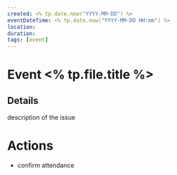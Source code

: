 ```yaml
---
created: <% tp.date.now("YYYY-MM-DD") %>
eventDateTime: <% tp.date.now("YYYY-MM-DD HH:mm") %>
location:
duration:
tags: [event]
---
```



# Event <% tp.file.title %>

## Details
description of the issue

# Actions
- confirm attendance